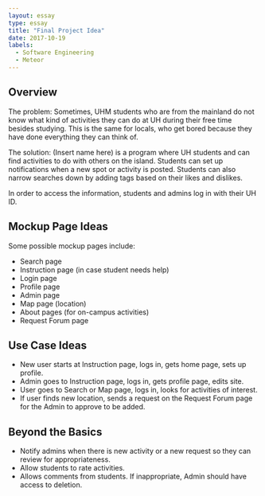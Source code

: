 ```yaml
---
layout: essay
type: essay
title: "Final Project Idea"
date: 2017-10-19
labels:
  - Software Engineering
  - Meteor
---
```


## Overview

The problem: Sometimes, UHM students who are from the mainland do not know what kind of activities they can do at UH during their free time besides studying.  This is the same for locals, who get bored because they have done everything they can think of.

The solution: (Insert name here) is a program where UH students and can find activities to do with others on the island.  Students can set up notifications when a new spot or activity is posted.  Students can also narrow searches down by adding tags based on their likes and dislikes.

In order to access the information, students and admins log in with their UH ID.

## Mockup Page Ideas

Some possible mockup pages include:

- Search page
- Instruction page (in case student needs help)
- Login page
- Profile page
- Admin page
- Map page (location)
- About pages (for on-campus activities)
- Request Forum page

## Use Case Ideas

- New user starts at Instruction page, logs in, gets home page, sets up profile. 
- Admin goes to Instruction page, logs in, gets profile page, edits site.
- User goes to Search or Map page, logs in, looks for activities of interest.
- If user finds new location, sends a request on the Request Forum page for the Admin to approve to be added.

## Beyond the Basics

- Notify admins when there is new activity or a new request so they can review for appropriateness.
- Allow students to rate activities.
- Allows comments from students.  If inappropriate, Admin should have access to deletion.
